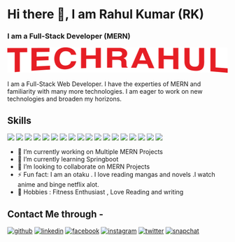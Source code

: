 # Hi there 👋, I am Rahul Kumar (RK)
### I am a Full-Stack Developer (MERN)
![I am Full-Stack Developer (MERN)](./techrahul.png)

I am a Full-Stack Web Developer. I have the experties of MERN and familiarity with many more technologies. I am eager to work on new technologies and broaden my horizons.

## Skills
![](https://img.shields.io/badge/Html-orange) ![](https://img.shields.io/badge/CSS-blue) ![](https://img.shields.io/badge/Javascript-yellow)
![](https://img.shields.io/badge/React.JS-blue) ![](https://img.shields.io/badge/React-Native-blue) ![](https://img.shields.io/badge/MongoDb-lightgreen)
![](https://img.shields.io/badge/Mongoose-green) ![](https://img.shields.io/badge/Cordova-yellow) ![](https://img.shields.io/badge/handlebars.js-orange)
![](https://img.shields.io/badge/typescript-blue) ![](https://img.shields.io/badge/Express.js-lightyellow) ![](https://img.shields.io/badge/Sql-blue)
![](https://img.shields.io/badge/Webpack-grey) ![](https://img.shields.io/badge/C++-blue) ![](https://img.shields.io/badge/C-yellow) ![](https://img.shields.io/badge/python-lightblue) ![](https://img.shields.io/badge/java-orange) ![](https://img.shields.io/badge/springboot-yellow)

- 🔭 I’m currently working on Multiple MERN Projects 
- 🌱 I’m currently learning Springboot 
- 👯 I’m looking to collaborate on MERN Projects 
- ⚡ Fun fact: I am an otaku . I love reading mangas and novels .I watch anime and binge netflix alot.
- 🌟 Hobbies : Fitness Enthusiast , Love Reading and writing


## Contact Me through -


[<img src='https://cdn.jsdelivr.net/npm/simple-icons@3.0.1/icons/github.svg' alt='github' height='40'>](https://github.com/https://github.com/eccecntric-Rahul)  [<img src='https://cdn.jsdelivr.net/npm/simple-icons@3.0.1/icons/linkedin.svg' alt='linkedin' height='40'>](https://www.linkedin.com/in/https://www.linkedin.com/in/rahul-kumar-821109187//)  [<img src='https://cdn.jsdelivr.net/npm/simple-icons@3.0.1/icons/facebook.svg' alt='facebook' height='40'>](https://www.facebook.com/https://www.facebook.com/profile.php?id=100009120165927)  [<img src='https://cdn.jsdelivr.net/npm/simple-icons@3.0.1/icons/instagram.svg' alt='instagram' height='40'>](https://www.instagram.com/https://www.instagram.com/rahul_kr_._//)  [<img src='https://cdn.jsdelivr.net/npm/simple-icons@3.0.1/icons/twitter.svg' alt='twitter' height='40'>](https://twitter.com/https://twitter.com/RahulKu51580399)  [<img src='https://cdn.jsdelivr.net/npm/simple-icons@3.0.1/icons/snapchat.svg' alt='snapchat' height='40'>](https://www.snapchat.com/add/iam-rahulkr?share_id=cxxfsAKcUuU&locale=en-US)  



